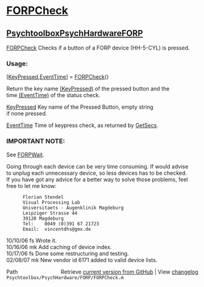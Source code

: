 # [FORPCheck](FORPCheck)
## [Psychtoolbox](Psychtoolbox)[PsychHardware](PsychHardware)[FORP](FORP)

[FORPCheck](FORPCheck) Checks if a button of a FORP device (HH-5-CYL) is pressed.  
  
### Usage:      
  
   [[KeyPressed](KeyPressed),[EventTime](EventTime)] = [FORPCheck](FORPCheck)()    
  
  
Return the key name [(KeyPressed)]((KeyPressed)) of the pressed button and the   
time [(EventTime)]((EventTime)) of the status check.  
  
  
   [KeyPressed](KeyPressed)          Key name of the Pressed Button, empty string  
                       if none pressed.  
  
  
   [EventTime](EventTime)           Time of keypress check, as returned by [GetSecs](GetSecs).  
  
### IMPORTANT NOTE:  
  
  
   See [FORPWait](FORPWait).  
  
   Going through each device can be very time consuming. If would advise  
   to unplug each unnecessary device, so less devices has to be checked.  
   If you have got any advice for a better way to solve those problems, feel   
   free to let me know:  
  
          Florian Stendel   
          Visual Processing Lab  
          Universitaets - Augenklinik Magdeburg  
          Leipziger Strasse 44  
          39120 Magdeburg  
          Tel:    0049 (0)391 67 21723  
          Email:  vincentdhs@gmx.de  
  
  
   10/10/06   fs   Wrote it.  
   10/16/06   mk   Add caching of device index.  
   10/17/06   fs   Done some restructuring and testing.   
   02/08/07   mk   New vendor id 6171 added to valid device lists.  




<div class="code_header" style="text-align:right;">
  <span style="float:left;">Path&nbsp;&nbsp;</span> <span class="counter">Retrieve <a href=
  "https://raw.github.com/Psychtoolbox-3/Psychtoolbox-3/beta/Psychtoolbox/PsychHardware/FORP/FORPCheck.m">current version from GitHub</a> | View <a href=
  "https://github.com/Psychtoolbox-3/Psychtoolbox-3/commits/beta/Psychtoolbox/PsychHardware/FORP/FORPCheck.m">changelog</a></span>
</div>
<div class="code">
  <code>Psychtoolbox/PsychHardware/FORP/FORPCheck.m</code>
</div>

